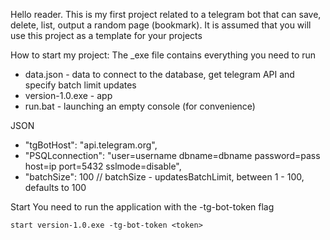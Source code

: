 Hello reader.
This is my first project related to a telegram bot that can save, delete, list, output a random page (bookmark).
It is assumed that you will use this project as a template for your projects

How to start my project:
The _exe file contains everything you need to run
- data.json - data to connect to the database, get telegram API and specify batch limit updates
- version-1.0.exe - app
- run.bat - launching an empty console (for convenience)

JSON
- "tgBotHost": "api.telegram.org",
- "PSQLconnection": "user=username dbname=dbname password=pass host=ip port=5432 sslmode=disable",
- "batchSize": 100   // batchSize - updatesBatchLimit, between 1 - 100, defaults to 100


Start
You need to run the application with the -tg-bot-token <token> flag
```
start version-1.0.exe -tg-bot-token <token>
```

